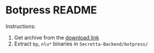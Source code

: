 # Botpress README

Instructions:
1. Get archive from the [download link](https://botpress.com/download)
2. Extract `bp`, `nlu*` binaries in `Secretta-Backend/botpress/`
